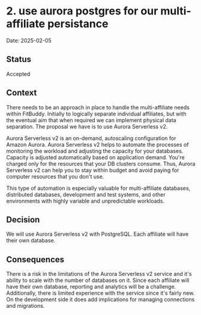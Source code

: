 # 2. use aurora postgres for our multi-affiliate persistance

Date: 2025-02-05

## Status

Accepted

## Context

There needs to be an approach in place to handle the multi-affiliate needs within FitBuddy. Initially to logically separate individual affiliates, but with the eventual aim that when required we can implement physical data separation. The proposal we have is to use Aurora Serverless v2.

Aurora Serverless v2 is an on-demand, autoscaling configuration for Amazon Aurora. Aurora Serverless v2 helps to automate the processes of monitoring the workload and adjusting the capacity for your databases. Capacity is adjusted automatically based on application demand. You're charged only for the resources that your DB clusters consume. Thus, Aurora Serverless v2 can help you to stay within budget and avoid paying for computer resources that you don't use.

This type of automation is especially valuable for multi-affiliate databases, distributed databases, development and test systems, and other environments with highly variable and unpredictable workloads.

## Decision

We will use Aurora Serverless v2 with PostgreSQL. Each affiliate will have their own database.

## Consequences

There is a risk in the limitations of the Aurora Serverless v2 service and it's ability to scale with the number of databases on it. Since each affiliate will have their own database, reporting and analytics will be a challenge. Additionally, there is limited experience with the service since it's fairly new. On the development side it does add implications for managing connections and migrations.


